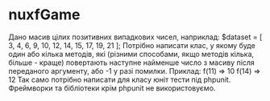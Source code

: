 # nuxfGame

Дано масив цілих позитивних випадкових чисел, наприклад: $dataset = [ 3, 4, 6, 9,
10, 12, 14, 15, 17, 19, 21 ];
Потрібно написати клас, у якому буде один або кілька методів, які (різними
способами, якщо методів кілька, більше - краще) повертають наступне найменше
число з масиву після переданого аргументу, або -1 у разі помилки.
Приклад:
f(11) => 10
f(14) => 12
Так само потрібно написати для класу юніт тести під phpunit. Фреймворки та
бібліотеки крім phpunit не використовуємо.
